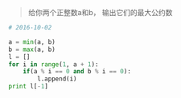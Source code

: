 >  给你两个正整数a和b， 输出它们的最大公约数

``` python
# 2016-10-02

a = min(a, b)
b = max(a, b)
l = []
for i in range(1, a + 1):
    if(a % i == 0 and b % i == 0):
        l.append(i)
print l[-1]
```